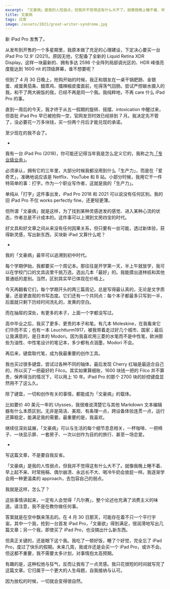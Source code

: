 ```yaml
---
excerpt: 「文豪病」是我的人性弱点，但我并不觉得这有什么大不了。就像我晚上睡不着、早上起不来、时常拖稿、偶尔崩溃、永远长不大、喝冷牛奶会放屁一样。我逐渐学会用一种更温柔的 approach，去包容自己的弱点。
title: 文豪病
tags: 日常
image: /assets/2021/great-writer-syndrome.jpg
---
```


新 iPad Pro 发售了。

从发布到开售的一个多星期里，我原本做了充足的心理建设，下定决心要买一台 iPad Pro 12.9' (2021)。原因无他，它配备了全新的 Liquid Retina XDR Display。这样一块最新的、拥有多达 2596 个全阵列局部调光区的、HDR 峰值亮度能达到 1600 nit 的顶级屏幕，谁不想要呢？

但到了 4 月 30 日晚上，抢购开始的时候，我正和朋友在一桌干锅肥肠、金银蛋、咸蛋黄茄条、醋蒸鸡、擂辣椒皮蛋面前，吃得荡气回肠。尝试严控碳水摄入的我，和干了两大碗饭的我，已经不再是同一个我。我纯粹地，不再 care 什么 iPad Pro 的事。

直到一周后的今天，我才终于从五一假期的旋转、摇摆、intoxication 中醒过来，但首批 iPad Pro 早已被抢购一空，官网发货时效已经排到 7 月。我决定先不管了，没必要花一万多块钱，买一份两个月后才能兑现的承诺。

至少现在的我不会了。

-

我有一台 iPad Pro (2018)，你可能还记得当年我是怎么定义它的，我称之为[「专业级业余」](/2018/ipad-pro-2018-review/)。

必须承认，拥有它的三年里，大部分时候我都没用到什么「生产力」，而是在「爱奇艺」，准确地说应该是 Netflix、YouTube 和 B 站。小部分时候，我用它干一件特简单的事：打字。作为一个职业写作者，这就是我的「生产力」。

单纯从「打字」这件事出发，iPad Pro 2018 和 2021 可以说没有任何区别。我的旧 iPad Pro 不仅 works perfectly fine，还更轻更薄。

但所谓「文豪病」就是这样，为了找到某种灵感迸发的感觉、进入某种心流的状态，作者总是不计成本的。这件事可以上溯到文房四宝的时代。

好文具和好文章之间从来没有任何因果关系，但只要有一丝可能，透过新体验，获得新灵感，写出新东西，买块新 iPad 又算什么呢？

-

我的「文豪病」最早可以追溯到初中时代。

每个学期伊始，我都要买一个周记本。那往往是开学第一天，半上午就放学，我可以在学校门口的文具店里千挑万选，选出几本「最好」的。我能摸出道林纸和其他普通纸的差别。当然，区别其实早已体现在价格上。

今天再翻看它们，每个学期开头的两三篇周记，总是写得最认真的，无论是文字质量，还是更直观的书写态度。它们还有一个共同点：每个本子都最多只写到一半，后面就只剩下历经时间洗礼的，发黄的空白。

而在抽屉的深处，有更多的本子，上面一个字都没写过。

高中毕业之后，我买了更多、更贵的本子和笔。有几本 Moleskine，在我看来它们华而不实；也有一本 Leuchtturm1917，被我带着走过好几个城市、国家；最后让我满意的，是日本的 Modori。因为我喜欢用三菱的水笔而不是中性笔，欧洲那些为油性、中性笔设计的笔记本，多少都有点洇墨，Modori 不会。

再后来，键盘取代笔，成为我最重要的创作工具。

我也买过很多键盘，尝试过各种不同的轴体，最后发现 Cherry 红轴是最适合自己的，所以买了一把最好的 Filco。其实如果算细账，1600 块钱一把的 Filco 并不算贵，保养得当的情况下，可以用上 10 年。iPad Pro 的那个 2700 块的妙控键盘显然用不了这么久。

除了键盘，一切和创作有关的事情，都能成为「文豪病」的载体。

比如要价 40 美元一年的 Ulysses，我很难说清楚它与其他 Markdown 文本编辑器有什么本质区别。无非是简洁、美观、有条理一点，跨设备体验连贯一点，运行还算稳定，能满足我的需要。最重要的是，我喜欢。

继续往深处延展，「文豪病」可以与生活的每个细节息息相关，一杯咖啡、一把椅子、一块显示屏、一套房子、一次以创作为目的的旅行、甚至一场恋爱。

-

写这篇文章，不是要自我反省。

「文豪病」是我的人性弱点，但我并不觉得这有什么大不了。就像我晚上睡不着、早上起不来、时常拖稿、偶尔崩溃、永远长不大、喝冷牛奶会放屁一样。我逐渐学会用一种更温柔的 approach，去包容自己的弱点。

我就是这样，怎么了？

这些事情讲起来，一定有人会觉得「凡尔赛」，整个论述也充满了消费主义的味道。请注意，我不是在教你做任何事。

答案就是在空中飘来荡去的。在 4 月 30 日那天，可能存在着不只一个平行宇宙。其中一个我，抢到一台首发 iPad Pro，「文豪欲」得到满足，很润滑地写出几篇文章；另一个我，即使买了 iPad Pro，也没搞出什么新东西。

但真正关键的，还是眼下这个我。我吃了一顿好饭，睡了个好觉，完全忘了 iPad Pro，度过了快乐的假期。未来几周，我或许还是会买一个 iPad Pro，或许不会。但这都不重要，我不需要太多计划，对事情抱太高预期。

有趣的是，这种松弛与狂气，反而让我有了一点灵感。我只花很短的时间就写完了这篇文章。它归属于一个更大的人生母题，自我接纳与认可。

因为放松的时候，一切就会变得很自然。